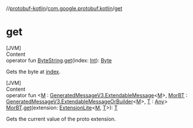 //[protobuf-kotlin](/reference/kotlin/api-docs/)/[com.google.protobuf.kotlin](/reference/kotlin/api-docs/protobuf-kotlin/com.google.protobuf.kotlin/)/[get]()

# get

[JVM] \
Content \
operator fun
[ByteString](/reference/java/api-docs/com/google/protobuf/ByteString.html).[get]()(index:
[Int](https://kotlinlang.org/api/latest/jvm/stdlib/kotlin/-int/index.html)):
[Byte](https://kotlinlang.org/api/latest/jvm/stdlib/kotlin/-byte/index.html)

Gets the byte at [index]().

[JVM] \
Content \
operator fun <[M]() :
[GeneratedMessageV3.ExtendableMessage](https://github.com/protocolbuffers/protobuf/blob/master/java/core/src/main/java/com/google/protobuf/GeneratedMessageV3.java)<[M]()>,
[MorBT]() :
[GeneratedMessageV3.ExtendableMessageOrBuilder](https://github.com/protocolbuffers/protobuf/blob/master/java/core/src/main/java/com/google/protobuf/GeneratedMessageV3.java)<[M]()>,
[T]() :
[Any](https://kotlinlang.org/api/latest/jvm/stdlib/kotlin/-any/index.html)>
[MorBT]().[get]()(extension:
[ExtensionLite](/reference/java/api-docs/com/google/protobuf/ExtensionLite.html)<[M](),
[T]()>): [T]() 

Gets the current value of the proto extension.
